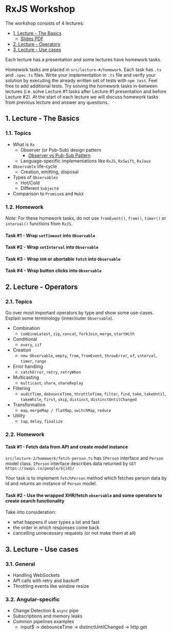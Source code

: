 # RxJS Workshop

The workshop consists of 4 lectures:

- [1. Lecture - The Basics](#1-lecture---the-basics)
  - [Slides PDF](./slides/rxjs-workshop-lecture-1.pdf)
- [2. Lecture - Operators](#2-lecture---operators)
- [3. Lecture - Use cases](#3-lecture---use-cases)

Each lecture has a presentation and some lectures have homework tasks.

Homework tasks are placed in `src/lecture-#/homework`. Each task has `.ts` and `.spec.ts` files. Write your implementation in `.ts` file and verify your solution by executing the already written set of tests with `npm test`. Feel free to add additional tests. Try solving the homework tasks in-between lectures (i.e. solve Lecture #1 tasks after Lecture #1 presentation and before Lecture #2). At the start of each lecture we will discuss homework tasks from previous lecture and answer any questions.

## 1. Lecture - The Basics

### 1.1. Topics

- What is `Rx`
  - Observer (or Pub-Sub) design pattern
    - [Observer vs Pub-Sub Pattern](https://hackernoon.com/observer-vs-pub-sub-pattern-50d3b27f838c)
  - Language-specific implementations like `RxJS`, `RxSwift`, `RxJava`
- `Observable` life-cycle
  - Creation, emitting, disposal
- Types of `Observables`
  - Hot/Cold
  - Different `Subject`s
- Comparison to `Promise`s and `MobX`

### 1.2. Homework

_Note:_ For these homework tasks, do not use `fromEvent()`, `from()`, `timer()` or `interval()` functions from `RxJS`.

#### Task #1 - Wrap `setTimeout` into `Observable`

#### Task #2 - Wrap `setInterval` into `Observable`

#### Task #3 - Wrap `XHR` or abortable `fetch` into `Observable`

#### Task #4 - Wrap button clicks into `Observable`

## 2. Lecture - Operators

### 2.1. Topics

Go over most important operators by type and show some use-cases. Explain some terminology (inner/outer `Observable`).

- Combination
  - `combineLatest`, `zip`, `concat`, `forkJoin`, `merge`, `startWith`
- Conditional
  - `every`, `iif`
- Creation
  - `new Observable`, `empty`, `from`, `fromEvent`, `throwError`, `of`, `interval`, `timer`, `range`
- Error handling
  - `catchError`, `retry`, `retryWhen`
- Multicasting
  - `multicast`, `share`, `shareReplay`
- Filtering
  - `auditTime`, `debounceTime`, `throttleTime`, `filter`, `find`, `take`, `takeUntil`, `takeWhile`, `first`, `skip`, `distinct`, `distinctUntilChanged`
- Transformation
  - `map`, `mergeMap / flatMap`, `switchMap`, `reduce`
- Utility
  - `tap`, `delay`, `finalize`

### 2.2. Homework

#### Task #1 - Fetch data from API and create model instance

`src/lecture-2/homework/fetch-person.ts` has `IPerson` interface and `Person` model class. `IPerson` interface describes data returned by `GET` `https://swapi.co/people/${id}/`

Your task is to implement `fetchPerson` method which fetches person data by id and returns an instance of `Person` model.

#### Task #2 - Use the wrapped XHR/fetch `observable` and some operators to create search functionality

Take into consideration:

- what happens if user types a lot and fast
- the order in which responses come back
- cancelling unnecessary requests (or not make them at all)

## 3. Lecture - Use cases

### 3.1. General

- Handling WebSockets
- API calls with retry and backoff
- Throttling events like window resize

### 3.2. Angular-specific

- Change Detection & `async` pipe
- Subscriptions and memory leaks
- Common pipelines examples
  - input\$ -> debounceTime -> distinctUntilChanged -> http.get

